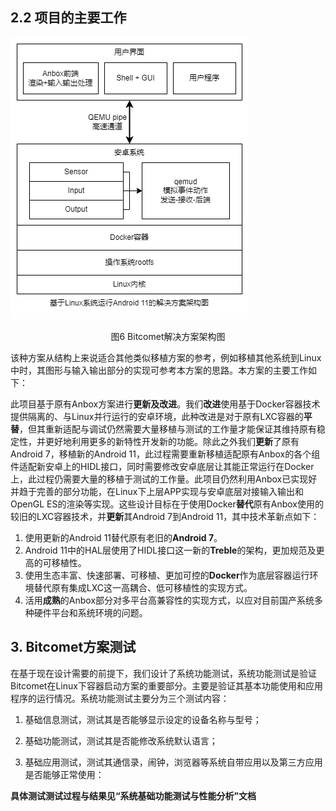 
## 2.2 项目的主要工作

![bitcomet-流程图-1](design/bitcomet-流程图-1.png)

<center>图6 Bitcomet解决方案架构图</center>

该种方案从结构上来说适合其他类似移植方案的参考，例如移植其他系统到Linux中时，其图形与输入输出部分的实现可参考本方案的思路。本方案的主要工作如下：

​      此项目基于原有Anbox方案进行**更新及改进**。我们**改进**使用基于Docker容器技术提供隔离的、与Linux并行运行的安卓环境，此种改进是对于原有LXC容器的**平替**，但其重新适配与调试仍然需要大量移植与测试的工作量才能保证其维持原有稳定性，并更好地利用更多的新特性开发新的功能。除此之外我们**更新**了原有Android 7，移植新的Android 11，此过程需要重新移植适配原有Anbox的各个组件适配新安卓上的HIDL接口，同时需要修改安卓底层让其能正常运行在Docker上，此过程仍需要大量的移植于测试的工作量。此项目仍然利用Anbox已实现好并趋于完善的部分功能，在Linux下上层APP实现与安卓底层对接输入输出和OpenGL ES的渲染等实现。这些设计目标在于使用Docker**替代**原有Anbox使用的较旧的LXC容器技术，并**更新**其Android 7到Android 11，其中技术革新点如下：

1. 使用更新的Android 11替代原有老旧的**Android 7**。
2. Android 11中的HAL层使用了HIDL接口这一新的**Treble**的架构，更加规范及更高的可移植性。
3. 使用生态丰富、快速部署、可移植、更加可控的**Docker**作为底层容器运行环境替代原有集成LXC这一高耦合、低可移植性的实现方式。
4. 活用**成熟**的Anbox部分对多平台高兼容性的实现方式，以应对目前国产系统多种硬件平台和系统环境的问题。



## 3. Bitcomet方案测试

在基于现在设计需要的前提下，我们设计了系统功能测试，系统功能测试是验证Bitcomet在Linux下容器启动方案的重要部分。主要是验证其基本功能使用和应用程序的运行情况。系统功能测试主要分为三个测试内容：

1. 基础信息测试，测试其是否能够显示设定的设备名称与型号；

2. 基础功能测试，测试其是否能修改系统默认语言；

3. 基础应用测试，测试其通信录，闹钟，浏览器等系统自带应用以及第三方应用是否能够正常使用：

**具体测试测试过程与结果见“系统基础功能测试与性能分析”文档**
